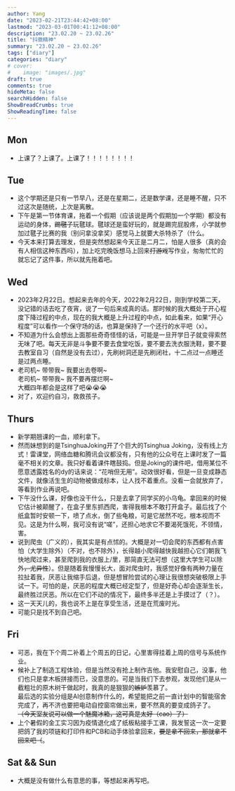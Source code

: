 ```yaml
---
author: Yang
date: "2023-02-21T23:44:42+08:00"
lastmod: "2023-03-01T00:41:12+08:00"
description: "23.02.20 ~ 23.02.26"
title: "抖擞精神"
summary: "23.02.20 ~ 23.02.26"
tags: ["diary"]
categories: "diary"
# cover: 
#    image: "images/.jpg"
draft: true
comments: true
hideMeta: false
searchHidden: false
ShowBreadCrumbs: true
ShowReadingTime: false
---
```


## Mon

- 上课了？上课了。上课了！！！！！！！！

## Tue

- 这个学期还是只有一节早八，还是在星期二，还是数学课，还是睡不醒，只不过这次是随统，上次是离散。
- 下午是第一节体育课，拖着一个假期（应该说是两个假期加一个学期）都没有运动的身体，<del>踢毽子</del>玩毽球。毽球还是蛮好玩的，就是踢完屁股疼，小学就参加过毽子比赛的我（别问拿没拿奖）感觉马上就要大杀特杀了（什么。
- 今天本来打算去理发，但是突然想起来今天正是二月二，怕是人很多（真的会有人相信这种东西吗），加上吃完晚饭想马上回来<del>打游戏</del>写作业，匆匆忙忙的就忘记了这件事，所以就先拖着吧。

## Wed

- 2023年2月22日。想起来去年的今天，2022年2月22日，刚到学校第二天，没记错的话去吃了夜宵，说了一句后来成真的话。那时候的我大概处于开心程度下降过程的中点，现在的我大概是上升过程的中点，如此看来，如果“开心程度”可以看作一个保守场的话，也算是保持了一个还行的水平吧（x）。
- 不知道为什么会想出上面那些奇奇怪怪的话，可能是一旦开学日子就变得索然无味了吧。每天无非是斗争要不要去食堂吃饭，要不要去洗衣服洗鞋，要不要去教室自习（自然是没有去过），先刷树洞还是先刷闭社，十二点过一点睡还是过两点睡。
- 老司机~ 带带我~ 我要出去卷啊~  
  老司机~ 带带我~ 我不要再摆烂啊~  
  大概四年都会是这样了吧😭😭😭
- 对了，欢迎约自习，救救孩子。

## Thurs

- 新学期翘课的一血，顺利拿下。
- 然而妹想到的是TsinghuaJoking开了个巨大的Tsinghua Joking，没有线上方式！雷课堂，网络血糖和腾讯会议都没有，只有他的公众号在上课时发了一篇毫不相关的文章。我只好看着课件瞎鼓捣。但是Joking的课件吧，借用某位不愿意透露姓名的dy的话来说：“花哨但无用”。动效很好看，但是一旦变成静态文件，就像活生生的动物被做成标本，让人找不着重点。没看一会就放弃了，等看到作业再说吧。
- 下午没什么课，好像也没干什么，只是去拿了同学买的小乌龟。拿回来的时候它估计被颠醒了，在盒子里东抓西爬，害得我根本不敢打开盒子。最后找了个纸盒暂时安顿一下，喷了点水，倒了些龟粮，可是它居然不吃，根本视而不见。这是为什么啊，我可没有说“嗟”，还担心地求它不要渴死饿死，不领情，害。
- 说到爬虫（广义的），我其实是有点怵的。大概是对一切会爬的东西都有点害怕（大学生除外）（不对，也不除外），长得越小爬得越快我越担心它们朝我飞快地爬过来，甚至爬到我的衣服上/里，那简直无法可想（这里大学生可以除外<del>，尤异性</del>）。但是随着我慢慢长大，面对爬虫时，我感觉好像有两种力量在拉扯着我，厌恶让我缩手后退，但是想冒险尝试的心理让我很想突破极限上手试一下。可怕的是，厌恶的程度大概已经定型了，但是好奇心却会逐渐生长，最终胜过厌恶。所以在它们不动的情况下，最终多半还是上手摸过了（？）。
- 这一天天儿的，我也说不上是在享受生活，还是在荒废时光。
- 可能只是找不到自己吧。

## Fri

- 可恶，我在下个周二补着上个周五的日记，心里害得挂着上周的信号与系统作业。
- 候补上了制造工程体验，但是当然没有抢上制作吉他。我安慰自己，没事，他们也只是拿木板拼接而已，没意思的。可是当我们下去参观，发现他们是从一截粗壮的原木树干做起时，我真的是狠狠的<del>嫉妒</del>羡慕了。  
  最后选的实验分组是AI创意制作什么的，希望能把之前一直计划中的智能宿舍完成了，再不济也要把电动自控窗帘做出来，要不然真的要变成鸽子了。  
  <del>（今天室友说可以做一个魅魔冰箱，这可真是太好（cao）了）</del>
- 上个暑假的金工实习因为疫情退化成了纸板粘接手工课，我发誓这一次一定要把鸽了我的项链和打印件和PCB和动手体验拿回来，<del>要是拿不回来，那就拿不回来吧（</del>。

## Sat && Sun

- 大概是没有做什么有意思的事，等想起来再写吧。
